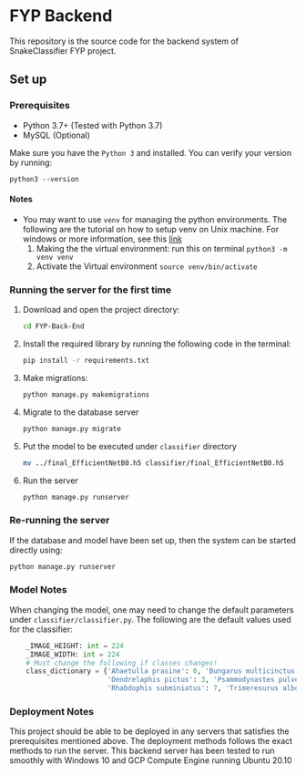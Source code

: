 # FYP Backend

This repository is the source code for the  backend system of SnakeClassifier FYP project. 

## Set up

### Prerequisites
*   Python 3.7+ (Tested with Python 3.7)
*   MySQL (Optional)

Make sure you have the `Python 3` and installed. You can verify your version by running:

```
python3 --version
```

#### Notes
*   You may want to use `venv` for managing the python environments. The following are the tutorial on how to setup venv on Unix machine. For windows or more information, see this [link](https://docs.python.org/3/tutorial/venv.html)
    1. Making the the virtual environment:
       run this on terminal `python3 -m venv venv`
    2. Activate the Virtual environment `source venv/bin/activate`

### Running the server for the first time
1.  Download and open the project directory:
    ```bash
    cd FYP-Back-End
    ```

2.  Install the required library by running the following code in the terminal:
    ```bash
    pip install -r requirements.txt
    ```

3.  Make migrations:
    ```bash
    python manage.py makemigrations
    ```

4.  Migrate to the database server
    ```bash
    python manage.py migrate
    ```
    
5.  Put the model to be executed under `classifier` directory
    ```bash
    mv ../final_EfficientNetB0.h5 classifier/final_EfficientNetB0.h5
    ```
    
5.  Run the server
    ```bash
    python manage.py runserver
    ```

### Re-running the server
If the database and model have been set up, then the system can be started directly using:
```bash
python manage.py runserver
```

### Model Notes
When changing the model, one may need to change the default parameters under `classifier/classifier.py`. 
The following are the default values used for the classifier: 

```python
    _IMAGE_HEIGHT: int = 224
    _IMAGE_WIDTH: int = 224
    # Must change the following if classes changes!
    class_dictionary = {'Ahaetulla prasine': 0, 'Bungarus multicinctus': 1, 'Chrysopelea ornate': 2,
                        'Dendrelaphis pictus': 3, 'Psammodynastes pulverulentus': 5, 'Ptyas mucosa': 6,
                        'Rhabdophis subminiatus': 7, 'Trimeresurus albolabris': 8, 'Malayopython reticulatus': 4}
```

### Deployment Notes 

This project should be able to be deployed in any servers that satisfies the prerequisites mentioned above. 
The deployment methods follows the exact methods to run the server. 
This backend server has been tested to run smoothly with Windows 10 and GCP Compute Engine running Ubuntu 20.10

